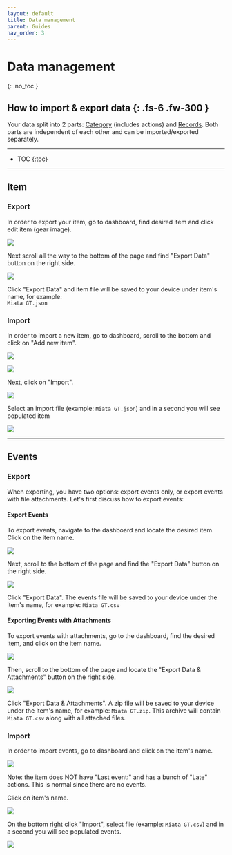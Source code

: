 ```yaml
---
layout: default
title: Data management
parent: Guides
nav_order: 3
---
```


# Data management
{: .no_toc }

How to import & export data
{: .fs-6 .fw-300 }
---

Your data split into 2 parts: [Category](../guides/overview.md#category) (includes actions) and [Records](../guides/overview.md#records). Both parts are independent of each other and can be imported/exported separately.

---

- TOC
{:toc}

--- 

## Item

### Export

In order to export your item, go to dashboard, find desired item and click edit item (gear image).

![](../../assets/images/guides/import_export/category_settings_gear.png)

Next scroll all the way to the bottom of the page and find "Export Data" button on the right side.

![](../../assets/images/guides/import_export/category_settings_export.png)

Click "Export Data" and item file will be saved to your device under item's name, for example:\
`Miata GT.json`


### Import

In order to import a new item, go to dashboard, scroll to the bottom and click on "Add new item".

![](../../assets/images/guides/import_export/add_new_category.png)

![](../../assets/images/guides/import_export/update_category.png)


Next, click on "Import".

![](../../assets/images/guides/import_export/new_category_import.png)

Select an import file (example: `Miata GT.json`) and in a second you will see populated item

![](../../assets/images/guides/import_export/newly_imported_records.png)

---

## Events

### Export

When exporting, you have two options: export events only, or export events with file attachments. Let's first discuss how to export events:

#### Export Events
To export events, navigate to the dashboard and locate the desired item. Click on the item name.

![](../../assets/images/guides/import_export/item_events.png)

Next, scroll to the bottom of the page and find the "Export Data" button on the right side.

![](../../assets/images/guides/import_export/events_export.png)

Click "Export Data". The events file will be saved to your device under the item's name, for example:
`Miata GT.csv`

#### Exporting Events with Attachments

To export events with attachments, go to the dashboard, find the desired item, and click on the item name.

![](../../assets/images/guides/import_export/item_events.png)

Then, scroll to the bottom of the page and locate the "Export Data & Attachments" button on the right side.

![](../../assets/images/guides/import_export/events_export.png)

Click "Export Data & Attachments". A zip file will be saved to your device under the item's name, for example:
`Miata GT.zip`. This archive will contain `Miata GT.csv` along with all attached files. 

### Import

In order to import events, go to dashboard and click on the item's name.

![](../../assets/images/guides/import_export/import_events.png)

Note: the item does NOT have "Last event:" and has a bunch of "Late" actions. This is normal since there are no events.

Click on item's name.

![](../../assets/images/guides/import_export/import_events_item_name.png)

On the bottom right click "Import", select file (example: `Miata GT.csv`) and in a second you will see populated events.

![](../../assets/images/guides/import_export/import_events_import_button.png)
